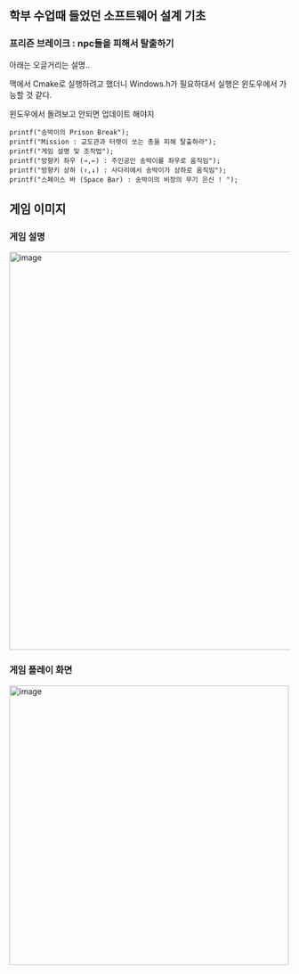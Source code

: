 ## 학부 수업때 들었던 소프트웨어 설계 기초

### 프리즌 브레이크 : npc들을 피해서 탈출하기

아래는 오글거리는 설명..

맥에서 Cmake로 실행하려고 했더니 Windows.h가 필요하대서 실행은 윈도우에서 가능할 것 같다.

윈도우에서 돌려보고 안되면 업데이트 해야지


```
printf("송박이의 Prison Break");
printf("Mission : 교도관과 터렛이 쏘는 총을 피해 탈출하라");
printf("게임 설명 및 조작법");
printf("방향키 좌우 (→,←) : 주인공인 송박이를 좌우로 움직임");
printf("방향키 상하 (↑,↓) : 사다리에서 송박이가 상하로 움직임");
printf("스페이스 바 (Space Bar) : 송박이의 비장의 무기 은신 ! ");

 ```

## 게임 이미지

### 게임 설명
<img width="715" alt="image" src="https://github.com/user-attachments/assets/2153fe02-327a-4e9d-9b98-c744f7ec70e9">


### 게임 플레이 화면
<img width="502" alt="image" src="https://github.com/user-attachments/assets/0c4407c7-ba6e-49ae-8b68-4f4bbfc242a2">



